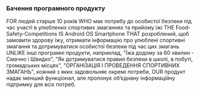 ### Бачення програмного продукту
FOR людей старше 10 років WHO має потребу до особистої безпеки під час участі в улюблених спортивих змаганнях та прийому їжі THE Food-Safety-Competitions IS Android OS Smartphone THAT розроблений, щоб замовити здорову їжу, отримати інформацію про улюблені спортивні змагання та дотримуватися особистої безпеки під час цих змагань UNLIKE інші програмні продукти, наприклад, "Їжа додому за 60 хвилин - Смачно і Швидко", "Як дотримуватися правил безпеки в школі, в побуті, громадських місцях", "ОРГАНІЗАЦІЯ І ПРОВЕДЕННЯ СПОРТИВНИХ ЗМАГАНЬ", кожний з яких задовольняє окремі потреби, OUR продукт надає менший функціонал, але пропонує об’єднану інформаційну підтримку для всіх потреб.
